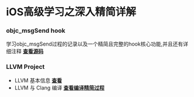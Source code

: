 # iOS高级学习之深入精简详解

### objc_msgSend hook 
学习objc_msgSend过程的记录以及一个精简且完整的hook核心功能,并且还有详细注释
[**查看源码**](https://github.com/czqasngit/objc_msgSend_hook)


  
### LLVM Project
  - LLVM 基本信息 [**查看**](https://github.com/czqasngit/iOS_senior/blob/master/llvm/llvm.md)
  - LLVM 与 Clang 编译 [**查看编译精简过程**]()



